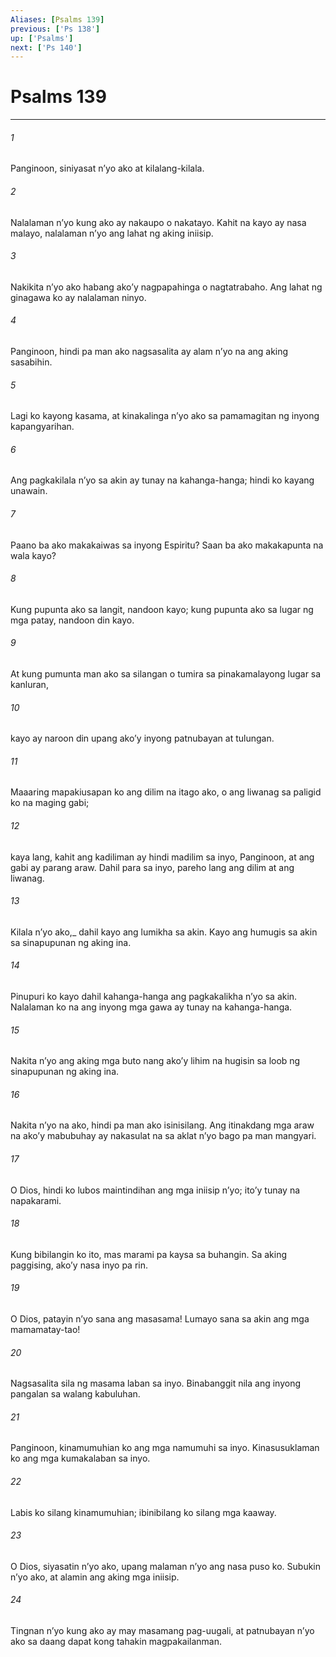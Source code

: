 ```yaml
---
Aliases: [Psalms 139]
previous: ['Ps 138']
up: ['Psalms']
next: ['Ps 140']
---
```

# Psalms 139

***






















###### 1 










Panginoon, siniyasat nʼyo ako at kilalang-kilala. 





















###### 2 










Nalalaman nʼyo kung ako ay nakaupo o nakatayo. Kahit na kayo ay nasa malayo, nalalaman nʼyo ang lahat ng aking iniisip. 





















###### 3 










Nakikita nʼyo ako habang akoʼy nagpapahinga o nagtatrabaho. Ang lahat ng ginagawa ko ay nalalaman ninyo. 





















###### 4 










Panginoon, hindi pa man ako nagsasalita ay alam nʼyo na ang aking sasabihin. 





















###### 5 










Lagi ko kayong kasama, at kinakalinga nʼyo ako sa pamamagitan ng inyong kapangyarihan. 





















###### 6 










Ang pagkakilala nʼyo sa akin ay tunay na kahanga-hanga; hindi ko kayang unawain. 





















###### 7 










Paano ba ako makakaiwas sa inyong Espiritu? Saan ba ako makakapunta na wala kayo? 





















###### 8 










Kung pupunta ako sa langit, nandoon kayo; kung pupunta ako sa lugar ng mga patay, nandoon din kayo. 





















###### 9 










At kung pumunta man ako sa silangan o tumira sa pinakamalayong lugar sa kanluran, 





















###### 10 










kayo ay naroon din upang akoʼy inyong patnubayan at tulungan. 





















###### 11 










Maaaring mapakiusapan ko ang dilim na itago ako, o ang liwanag sa paligid ko na maging gabi; 





















###### 12 










kaya lang, kahit ang kadiliman ay hindi madilim sa inyo, Panginoon, at ang gabi ay parang araw. Dahil para sa inyo, pareho lang ang dilim at ang liwanag. 





















###### 13 










Kilala nʼyo ako,_ dahil kayo ang lumikha sa akin. Kayo ang humugis sa akin sa sinapupunan ng aking ina. 





















###### 14 










Pinupuri ko kayo dahil kahanga-hanga ang pagkakalikha nʼyo sa akin. Nalalaman ko na ang inyong mga gawa ay tunay na kahanga-hanga. 





















###### 15 










Nakita nʼyo ang aking mga buto nang akoʼy lihim na hugisin sa loob ng sinapupunan ng aking ina. 





















###### 16 










Nakita nʼyo na ako, hindi pa man ako isinisilang. Ang itinakdang mga araw na akoʼy mabubuhay ay nakasulat na sa aklat nʼyo bago pa man mangyari. 





















###### 17 










O Dios, hindi ko lubos maintindihan ang mga iniisip nʼyo; itoʼy tunay na napakarami. 





















###### 18 










Kung bibilangin ko ito, mas marami pa kaysa sa buhangin. Sa aking paggising, akoʼy nasa inyo pa rin. 





















###### 19 










O Dios, patayin nʼyo sana ang masasama! Lumayo sana sa akin ang mga mamamatay-tao! 





















###### 20 










Nagsasalita sila ng masama laban sa inyo. Binabanggit nila ang inyong pangalan sa walang kabuluhan. 





















###### 21 










Panginoon, kinamumuhian ko ang mga namumuhi sa inyo. Kinasusuklaman ko ang mga kumakalaban sa inyo. 





















###### 22 










Labis ko silang kinamumuhian; ibinibilang ko silang mga kaaway. 





















###### 23 










O Dios, siyasatin nʼyo ako, upang malaman nʼyo ang nasa puso ko. Subukin nʼyo ako, at alamin ang aking mga iniisip. 





















###### 24 










Tingnan nʼyo kung ako ay may masamang pag-uugali, at patnubayan nʼyo ako sa daang dapat kong tahakin magpakailanman.

